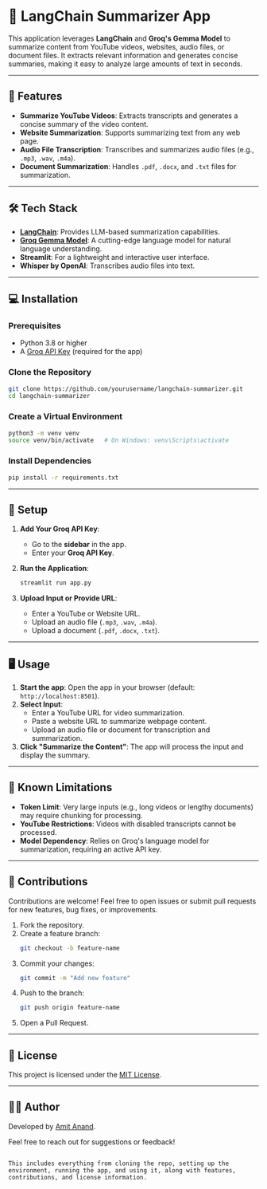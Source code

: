 # 🦜 LangChain Summarizer App

This application leverages **LangChain** and **Groq's Gemma Model** to summarize content from YouTube videos, websites, audio files, or document files. It extracts relevant information and generates concise summaries, making it easy to analyze large amounts of text in seconds.

---

## 🚀 Features

- **Summarize YouTube Videos**: Extracts transcripts and generates a concise summary of the video content.  
- **Website Summarization**: Supports summarizing text from any web page.  
- **Audio File Transcription**: Transcribes and summarizes audio files (e.g., `.mp3`, `.wav`, `.m4a`).  
- **Document Summarization**: Handles `.pdf`, `.docx`, and `.txt` files for summarization.  

---

## 🛠️ Tech Stack

- **[LangChain](https://langchain-langchain.com)**: Provides LLM-based summarization capabilities.
- **[Groq Gemma Model](https://www.groq.com)**: A cutting-edge language model for natural language understanding.
- **Streamlit**: For a lightweight and interactive user interface.
- **Whisper by OpenAI**: Transcribes audio files into text.

---

## 💻 Installation

### Prerequisites
- Python 3.8 or higher
- A [Groq API Key](https://www.groq.com) (required for the app)

### Clone the Repository
```bash
git clone https://github.com/yourusername/langchain-summarizer.git
cd langchain-summarizer
```

### Create a Virtual Environment
```bash
python3 -m venv venv
source venv/bin/activate   # On Windows: venv\Scripts\activate
```

### Install Dependencies
```bash
pip install -r requirements.txt
```

---

## 🔑 Setup

1. **Add Your Groq API Key**:
   - Go to the **sidebar** in the app.
   - Enter your **Groq API Key**.  

2. **Run the Application**:
   ```bash
   streamlit run app.py
   ```

3. **Upload Input or Provide URL**:
   - Enter a YouTube or Website URL.
   - Upload an audio file (`.mp3`, `.wav`, `.m4a`).
   - Upload a document (`.pdf`, `.docx`, `.txt`).

---

## 🖥️ Usage

1. **Start the app**: Open the app in your browser (default: `http://localhost:8501`).
2. **Select Input**:
   - Enter a YouTube URL for video summarization.
   - Paste a website URL to summarize webpage content.
   - Upload an audio file or document for transcription and summarization.
3. **Click "Summarize the Content"**: The app will process the input and display the summary.

---

## 🛑 Known Limitations

- **Token Limit**: Very large inputs (e.g., long videos or lengthy documents) may require chunking for processing.
- **YouTube Restrictions**: Videos with disabled transcripts cannot be processed.
- **Model Dependency**: Relies on Groq's language model for summarization, requiring an active API key.

---

## 🤝 Contributions

Contributions are welcome! Feel free to open issues or submit pull requests for new features, bug fixes, or improvements.

1. Fork the repository.
2. Create a feature branch:
   ```bash
   git checkout -b feature-name
   ```
3. Commit your changes:
   ```bash
   git commit -m "Add new feature"
   ```
4. Push to the branch:
   ```bash
   git push origin feature-name
   ```
5. Open a Pull Request.

---

## 📜 License

This project is licensed under the [MIT License](LICENSE).

---

## 🧑‍💻 Author

Developed by [Amit Anand](https://github.com/amitanand983).

Feel free to reach out for suggestions or feedback!
```

This includes everything from cloning the repo, setting up the environment, running the app, and using it, along with features, contributions, and license information.
